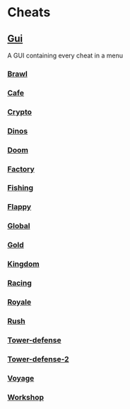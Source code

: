 # Cheats

## [Gui](gui.js)
A GUI containing every cheat in a menu


### [Brawl](brawl)

### [Cafe](cafe)

### [Crypto](crypto)

### [Dinos](dinos)

### [Doom](doom)

### [Factory](factory)

### [Fishing](fishing)

### [Flappy](flappy)

### [Global](global)

### [Gold](gold)

### [Kingdom](kingdom)

### [Racing](racing)

### [Royale](royale)

### [Rush](rush)

### [Tower-defense](tower-defense)

### [Tower-defense-2](tower-defense-2)

### [Voyage](voyage)

### [Workshop](workshop)

